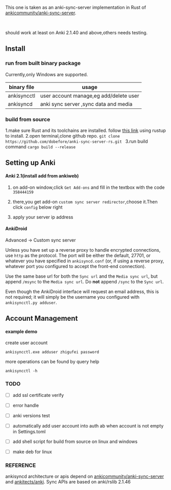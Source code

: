 This one is taken as an anki-sync-server implementation in Rust
of  [ankicommunity/anki-sync-server](https://github.com/ankicommunity/anki-sync-server).

<br>

should work at least on Anki 2.1.40 and above,others needs testing. 

## Install 

### run from built binary package
Currently,only Windows are supported.

| binary file | usage                                  |
| ----------- | -------------------------------------- |
| ankisyncctl | user account manage,eg add/delete user |
| ankisyncd   | anki sync server ,sync data and media  |



### build from source
1.make sure Rust and its toolchains are installed.
follow [this link](https://www.rust-lang.org/tools/install) using rustup to install.
2.open terminal,clone github repo.
`git clone https://github.com/dobefore/anki-sync-server-rs.git `
3.run build command
`cargo build --release`
## Setting up Anki

#### Anki 2.1(install add from ankiweb)

1. on add-on window,click `Get Add-ons` and fill in the textbox with the code  `358444159`

2. there,you get add-on `custom sync server redirector`,choose it.Then click `config`  below right

3. apply your server ip address 

#### AnkiDroid

Advanced → Custom sync server

Unless you have set up a reverse proxy to handle encrypted connections, use `http` as the protocol. The port will be either the default, 27701, or whatever you have specified in `ankisyncd.conf` (or, if using a reverse proxy, whatever port you configured to accept the front-end connection).

Use the same base url for both the `Sync url` and the `Media sync url`, but append `/msync` to the `Media sync url`. Do **not** append `/sync` to the `Sync url`.

Even though the AnkiDroid interface will request an email address, this is not required; it will simply be the username you configured with `ankisyncctl.py adduser`.

## Account Management

#### example demo

create user account

`ankisyncctl.exe adduser zhigufei password`

more operations can be found by query help

`ankisyncctl -h`

### TODO

- [ ] add ssl certificate verify

- [ ] error handle
- [ ] anki versions test
- [ ]  automatically add user account into auth ab when account
  is not empty in Settings.toml
- [ ]  add shell script for  build from source on linux and windows
- [ ]  make deb for linux

### REFERENCE
ankisyncd architecture or apis depend on [ankicommunity/anki-sync-server](https://github.com/ankicommunity/anki-sync-server) and
[ankitects/anki](https://github.com/ankitects/anki).
Sync APIs are based on anki/rslib 2.1.46
